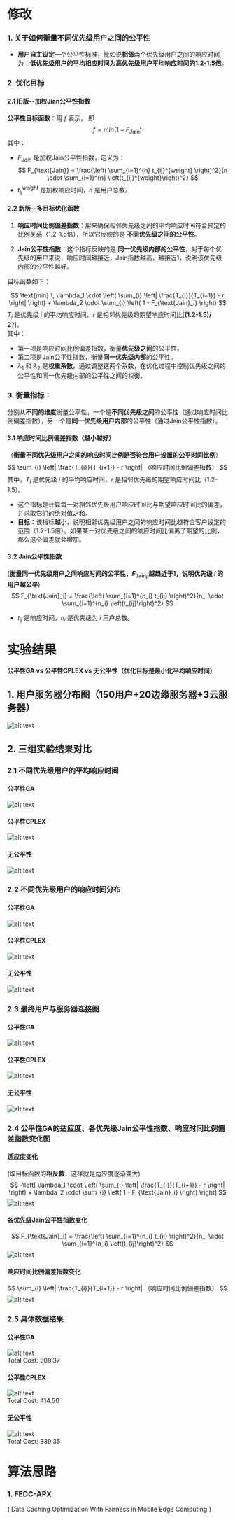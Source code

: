 # 修改
### 1. 关于如何衡量不同优先级用户之间的公平性
* **用户自主设定**一个公平性标准，比如说**相邻**两个优先级用户之间的响应时间为：**低优先级用户的平均相应时间为高优先级用户平均响应时间的1.2-1.5倍**。


### 2. 优化目标
#### 2.1 旧版--加权Jian公平性指数
**公平性目标函数**：用 $f$ 表示， 即
  $$
  f = min (1 - F_{Jain})
  $$
  其中：
  * $F_{Jain}$ 是加权Jain公平性指数，定义为：
  $$
  F_{\text{Jain}} = \frac{\left( \sum_{i=1}^{n} t_{ij}^{weight} \right)^2}{n \cdot \sum_{i=1}^{n} \left(t_{ij}^{weight}\right)^2}
  $$
* $t_{ij}^{weight}$ 是加权响应时间，$n$ 是用户总数。

#### 2.2 新版--多目标优化函数



1. **响应时间比例偏差指数**：用来确保相邻优先级之间的平均响应时间符合预定的比例关系（1.2-1.5倍），所以它反映的是 **不同优先级之间的公平性**。

2. **Jain公平性指数**：这个指标反映的是 **同一优先级内部的公平性**，对于每个优先级的用户来说，响应时间越接近，Jain指数越高，越接近1，说明该优先级内部的公平性越好。


目标函数如下：

$$
\text{min} \, \lambda_1 \cdot \left( \sum_{i} \left| \frac{T_{i}}{T_{i+1}} - r \right| \right) + \lambda_2 \cdot \sum_{i} \left( 1 - F_{\text{Jain}_i} \right)
$$
$T_i$ 是优先级 $i$ 的平均响应时间，$r$ 是相邻优先级的期望响应时间比[**(1.2-1.5)/ 2**?]。  
其中：
- 第一项是响应时间比例偏差指数，衡量**优先级之间**的公平性。
- 第二项是Jain公平性指数，衡量**同一优先级内部**的公平性。
- $\lambda_1$ 和 $\lambda_2$ 是**权重系数**，通过调整这两个系数，在优化过程中控制优先级之间的公平性和同一优先级内部的公平性之间的权衡。



### 3. 衡量指标：

分别从**不同的维度**衡量公平性，一个是**不同优先级之间**的公平性（通过响应时间比例偏差指数），另一个是**同一优先级用户内部**的公平性（通过Jain公平性指数）。

#### 3.1 响应时间比例偏差指数（越小越好）
（**衡量不同优先级用户之间的响应时间比例是否符合用户设置的公平时间比例**）
$$
  \sum_{i} \left| \frac{T_{i}}{T_{i+1}} - r \right| （响应时间比例偏差指数）
$$
其中，$T_i$ 是优先级 $i$ 的平均响应时间，$r$ 是相邻优先级的期望响应时间比（1.2-1.5）。  
* 这个指标是计算每一对相邻优先级用户响应时间比与期望响应时间比的偏差，并求取它们的绝对值之和。
* **目标**：该指标**越小**，说明相邻优先级用户之间的响应时间比越符合客户设定的范围（1.2-1.5倍）。如果某一对优先级之间的响应时间比偏离了期望的比例，那么这个偏差就会增加。

#### 3.2 Jain公平性指数
(**衡量同一优先级用户之间响应时间的公平性，$F_{\text{Jain}_i}$ 越趋近于1，说明优先级 $i$ 的用户越公平**)
$$
  F_{\text{Jain}_i} = \frac{\left( \sum_{i=1}^{n_i} t_{ij} \right)^2}{n_i \cdot \sum_{i=1}^{n_i} \left(t_{ij}\right)^2}
$$
* $t_{ij}$ 是响应时间，$n_i$ 是优先级为 $i$ 用户总数。




# 实验结果
**公平性GA vs 公平性CPLEX vs 无公平性（优化目标是最小化平均响应时间）**
## 1. 用户服务器分布图（150用户+20边缘服务器+3云服务器）
![alt text](image.png)




## 2. 三组实验结果对比 
### 2.1 不同优先级用户的平均响应时间
#### 公平性GA
![alt text](image-1.png)

#### 公平性CPLEX
![alt text](image-2.png)

#### 无公平性
![alt text](image-3.png)




### 2.2 不同优先级用户的响应时间分布
#### 公平性GA
![alt text](image-4.png)

#### 公平性CPLEX
![alt text](image-5.png)

#### 无公平性
![alt text](image-6.png)




### 2.3 最终用户与服务器连接图
#### 公平性GA
![alt text](image-7.png)

#### 公平性CPLEX
![alt text](image-9.png)

#### 无公平性
![alt text](image-8.png)



### 2.4 公平性GA的适应度、各优先级Jain公平性指数、响应时间比例偏差指数变化图
#### 适应度变化 
(取目标函数的**相反数**，这样就是适应度逐渐变大)
$$
-\left[ \lambda_1 \cdot \left( \sum_{i} \left| \frac{T_{i}}{T_{i+1}} - r \right| \right) + \lambda_2 \cdot \sum_{i} \left( 1 - F_{\text{Jain}_i} \right) \right]
$$
![alt text](image-10.png)

#### 各优先级Jain公平性指数变化

$$
  F_{\text{Jain}_i} = \frac{\left( \sum_{i=1}^{n_i} t_{ij} \right)^2}{n_i \cdot \sum_{i=1}^{n_i} \left(t_{ij}\right)^2}
$$
![alt text](image-11.png)

#### 响应时间比例偏差指数变化
$$
  \sum_{i} \left| \frac{T_{i}}{T_{i+1}} - r \right| （响应时间比例偏差指数）
$$
![alt text](image-12.png)




### 2.5 具体数据结果
#### 公平性GA
![alt text](image-13.png)  
Total Cost: 509.37

#### 公平性CPLEX
![alt text](image-14.png)  
Total Cost: 414.50

#### 无公平性
![alt text](image-15.png)  
Total Cost: 339.35  








# 算法思路
### 1. FEDC-APX
( Data Caching Optimization With Fairness  in Mobile Edge Computing )

